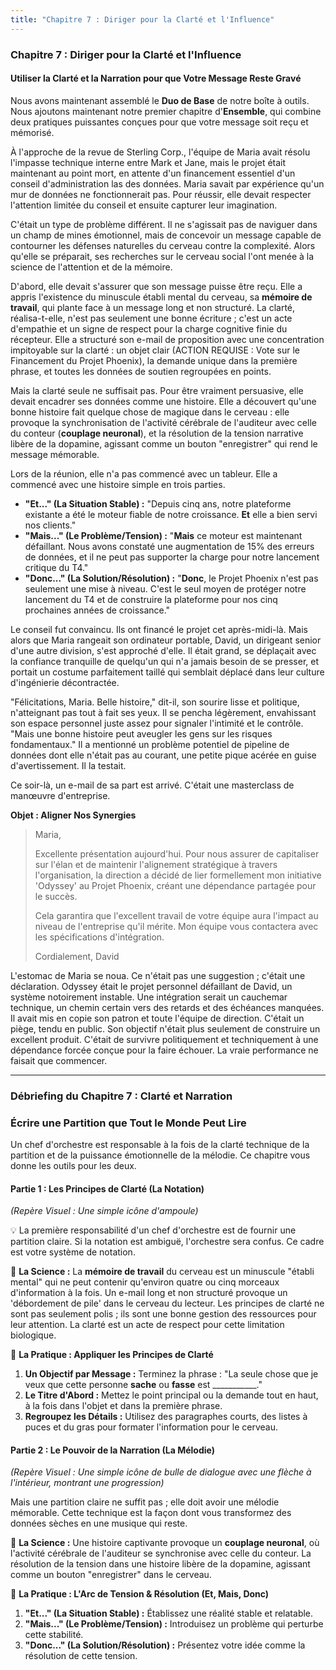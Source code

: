 ```yaml
---
title: "Chapitre 7 : Diriger pour la Clarté et l'Influence"
---
```

### **Chapitre 7 : Diriger pour la Clarté et l'Influence**
#### Utiliser la Clarté et la Narration pour que Votre Message Reste Gravé

Nous avons maintenant assemblé le **Duo de Base** de notre boîte à outils. Nous ajoutons maintenant notre premier chapitre d'**Ensemble**, qui combine deux pratiques puissantes conçues pour que votre message soit reçu et mémorisé.

À l'approche de la revue de Sterling Corp., l'équipe de Maria avait résolu l'impasse technique interne entre Mark et Jane, mais le projet était maintenant au point mort, en attente d'un financement essentiel d'un conseil d'administration las des données. Maria savait par expérience qu'un mur de données ne fonctionnerait pas. Pour réussir, elle devait respecter l'attention limitée du conseil et ensuite capturer leur imagination.

C'était un type de problème différent. Il ne s'agissait pas de naviguer dans un champ de mines émotionnel, mais de concevoir un message capable de contourner les défenses naturelles du cerveau contre la complexité. Alors qu'elle se préparait, ses recherches sur le cerveau social l'ont menée à la science de l'attention et de la mémoire.

D'abord, elle devait s'assurer que son message puisse être reçu. Elle a appris l'existence du minuscule établi mental du cerveau, sa **mémoire de travail**, qui plante face à un message long et non structuré. La clarté, réalisa-t-elle, n'est pas seulement une bonne écriture ; c'est un acte d'empathie et un signe de respect pour la charge cognitive finie du récepteur. Elle a structuré son e-mail de proposition avec une concentration impitoyable sur la clarté : un objet clair (ACTION REQUISE : Vote sur le Financement du Projet Phoenix), la demande unique dans la première phrase, et toutes les données de soutien regroupées en points.

Mais la clarté seule ne suffisait pas. Pour être vraiment persuasive, elle devait encadrer ses données comme une histoire. Elle a découvert qu'une bonne histoire fait quelque chose de magique dans le cerveau : elle provoque la synchronisation de l'activité cérébrale de l'auditeur avec celle du conteur (**couplage neuronal**), et la résolution de la tension narrative libère de la dopamine, agissant comme un bouton "enregistrer" qui rend le message mémorable.

Lors de la réunion, elle n'a pas commencé avec un tableur. Elle a commencé avec une histoire simple en trois parties.

*   **"Et..." (La Situation Stable) :** "Depuis cinq ans, notre plateforme existante a été le moteur fiable de notre croissance. **Et** elle a bien servi nos clients."
*   **"Mais..." (Le Problème/Tension) :** "**Mais** ce moteur est maintenant défaillant. Nous avons constaté une augmentation de 15% des erreurs de données, et il ne peut pas supporter la charge pour notre lancement critique du T4."
*   **"Donc..." (La Solution/Résolution) :** "**Donc**, le Projet Phoenix n'est pas seulement une mise à niveau. C'est le seul moyen de protéger notre lancement du T4 et de construire la plateforme pour nos cinq prochaines années de croissance."

Le conseil fut convaincu. Ils ont financé le projet cet après-midi-là. Mais alors que Maria rangeait son ordinateur portable, David, un dirigeant senior d'une autre division, s'est approché d'elle. Il était grand, se déplaçait avec la confiance tranquille de quelqu'un qui n'a jamais besoin de se presser, et portait un costume parfaitement taillé qui semblait déplacé dans leur culture d'ingénierie décontractée.

"Félicitations, Maria. Belle histoire," dit-il, son sourire lisse et politique, n'atteignant pas tout à fait ses yeux. Il se pencha légèrement, envahissant son espace personnel juste assez pour signaler l'intimité et le contrôle. "Mais une bonne histoire peut aveugler les gens sur les risques fondamentaux." Il a mentionné un problème potentiel de pipeline de données dont elle n'était pas au courant, une petite pique acérée en guise d'avertissement. Il la testait.

Ce soir-là, un e-mail de sa part est arrivé. C'était une masterclass de manœuvre d'entreprise.

**Objet : Aligner Nos Synergies**

> Maria,
>
> Excellente présentation aujourd'hui. Pour nous assurer de capitaliser sur l'élan et de maintenir l'alignement stratégique à travers l'organisation, la direction a décidé de lier formellement mon initiative 'Odyssey' au Projet Phoenix, créant une dépendance partagée pour le succès.
>
> Cela garantira que l'excellent travail de votre équipe aura l'impact au niveau de l'entreprise qu'il mérite. Mon équipe vous contactera avec les spécifications d'intégration.
>
> Cordialement,
> David

L'estomac de Maria se noua. Ce n'était pas une suggestion ; c'était une déclaration. Odyssey était le projet personnel défaillant de David, un système notoirement instable. Une intégration serait un cauchemar technique, un chemin certain vers des retards et des échéances manquées. Il avait mis en copie son patron et toute l'équipe de direction. C'était un piège, tendu en public. Son objectif n'était plus seulement de construire un excellent produit. C'était de survivre politiquement et techniquement à une dépendance forcée conçue pour la faire échouer. La vraie performance ne faisait que commencer.

---
### **Débriefing du Chapitre 7 : Clarté et Narration**

### Écrire une Partition que Tout le Monde Peut Lire

Un chef d'orchestre est responsable à la fois de la clarté technique de la partition et de la puissance émotionnelle de la mélodie. Ce chapitre vous donne les outils pour les deux.

#### **Partie 1 : Les Principes de Clarté (La Notation)**
*(Repère Visuel : Une simple icône d'ampoule)*

💡 La première responsabilité d'un chef d'orchestre est de fournir une partition claire. Si la notation est ambiguë, l'orchestre sera confus. Ce cadre est votre système de notation.

🧠 **La Science :** La **mémoire de travail** du cerveau est un minuscule "établi mental" qui ne peut contenir qu'environ quatre ou cinq morceaux d'information à la fois. Un e-mail long et non structuré provoque un 'débordement de pile' dans le cerveau du lecteur. Les principes de clarté ne sont pas seulement polis ; ils sont une bonne gestion des ressources pour leur attention. La clarté est un acte de respect pour cette limitation biologique.

🔧 **La Pratique : Appliquer les Principes de Clarté**
1.  **Un Objectif par Message :** Terminez la phrase : "La seule chose que je veux que cette personne **sache** ou **fasse** est ___________."
2.  **Le Titre d'Abord :** Mettez le point principal ou la demande tout en haut, à la fois dans l'objet et dans la première phrase.
3.  **Regroupez les Détails :** Utilisez des paragraphes courts, des listes à puces et du gras pour formater l'information pour le cerveau.

#### **Partie 2 : Le Pouvoir de la Narration (La Mélodie)**
*(Repère Visuel : Une simple icône de bulle de dialogue avec une flèche à l'intérieur, montrant une progression)*

Mais une partition claire ne suffit pas ; elle doit avoir une mélodie mémorable. Cette technique est la façon dont vous transformez des données sèches en une musique qui reste.

🧠 **La Science :** Une histoire captivante provoque un **couplage neuronal**, où l'activité cérébrale de l'auditeur se synchronise avec celle du conteur. La résolution de la tension dans une histoire libère de la dopamine, agissant comme un bouton "enregistrer" dans le cerveau.

🔧 **La Pratique : L'Arc de Tension & Résolution (Et, Mais, Donc)**
1.  **"Et..." (La Situation Stable) :** Établissez une réalité stable et relatable.
2.  **"Mais..." (Le Problème/Tension) :** Introduisez un problème qui perturbe cette stabilité.
3.  **"Donc..." (La Solution/Résolution) :** Présentez votre idée comme la résolution de cette tension.
      